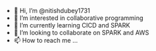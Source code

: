 - 👋 Hi, I’m @nitishdubey1731
- 👀 I’m interested in collaborative programming
- 🌱 I’m currently learning CICD and SPARK
- 💞️ I’m looking to collaborate on SPARK and AWS
- 📫 How to reach me ...

<!---
nitishdubey1731/nitishdubey1731 is a ✨ special ✨ repository because its `README.md` (this file) appears on your GitHub profile.
You can click the Preview link to take a look at your changes.
--->
